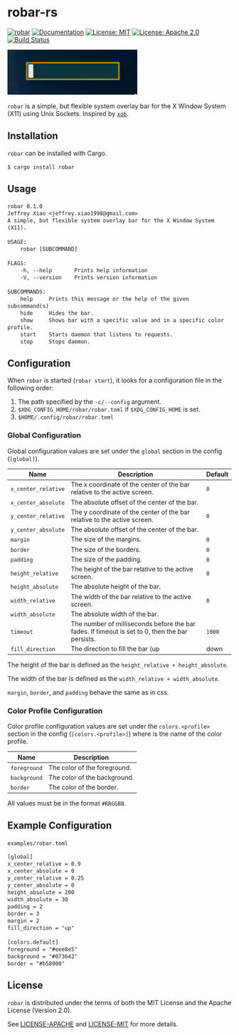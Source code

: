 # robar-rs

[![robar](http://meritbadge.herokuapp.com/robar)](https://crates.io/crates/robar)
[![Documentation](https://docs.rs/robar/badge.svg)](https://docs.rs/robar)
[![License: MIT](https://img.shields.io/badge/License-MIT-yellow.svg)](https://opensource.org/licenses/MIT)
[![License: Apache 2.0](https://img.shields.io/badge/License-Apache%202.0-blue.svg)](https://opensource.org/licenses/Apache-2.0)
[![Build Status](https://travis-ci.org/jeffrey-xiao/robar-rs.svg?branch=master)](https://travis-ci.org/jeffrey-xiao/robar-rs)

![Screencast of robar](examples/screencast.gif)

`robar` is a simple, but flexible system overlay bar for the X Window System (X11) using Unix
Sockets. Inspired by [`xob`](https://github.com/florentc/xob).

## Installation

`robar` can be installed with Cargo.

```
$ cargo install robar
```

## Usage

```
robar 0.1.0
Jeffrey Xiao <jeffrey.xiao1998@gmail.com>
A simple, but flexible system overlay bar for the X Window System (X11).

USAGE:
    robar [SUBCOMMAND]

FLAGS:
    -h, --help       Prints help information
    -V, --version    Prints version information

SUBCOMMANDS:
    help     Prints this message or the help of the given subcommand(s)
    hide     Hides the bar.
    show     Shows bar with a specific value and in a specific color profile.
    start    Starts daemon that listens to requests.
    stop     Stops daemon.
```

## Configuration

When `robar` is started (`robar start`), it looks for a configuration file in the following order:

1. The path specified by the `-c/--config` argument.
2. `$XDG_CONFIG_HOME/robar/robar.toml` if `$XDG_CONFIG_HOME` is set.
3. `$HOME/.config/robar/robar.toml`

### Global Configuration

Global configuration values are set under the `global` section in the config (`[global]`).

| Name                | Description                                                                                     | Default |
|---------------------|-------------------------------------------------------------------------------------------------|---------|
| `x_center_relative` | The x coordinate of the center of the bar relative to the active screen.                        | `0`     |
| `x_center_absolute` | The absolute offset of the center of the bar.                                                   |         |
| `y_center_relative` | The y coordinate of the center of the bar relative to the active screen.                        | `0`     |
| `y_center_absolute` | The absolute offset of the center of the bar.                                                   |         |
| `margin`            | The size of the margins.                                                                        | `0`     |
| `border`            | The size of the borders.                                                                        | `0`     |
| `padding`           | The size of the padding.                                                                        | `0`     |
| `height_relative`   | The height of the bar relative to the active screen.                                            | `0`     |
| `height_absolute`   | The absolute height of the bar.                                                                 |         |
| `width_relative`    | The width of the bar relative to the active screen.                                             | `0`     |
| `width_absolute`    | The absolute width of the bar.                                                                  |         |
| `timeout`           | The number of milliseconds before the bar fades. If timeout is set to 0, then the bar persists. | `1000`  |
| `fill_direction`    | The direction to fill the bar (up|down|left|right)                                              |         |

The height of the bar is defined as the `height_relative + height_absolute`.

The width of the bar is defined as the `width_relative + width_absolute`.

`margin`, `border`, and `padding` behave the same as in css.

### Color Profile Configuration

Color profile configuration values are set under the `colors.<profile>` section in the config
(`[colors.<profile>]`) where <profile> is the name of the color profile.

| Name         | Description                  |
|--------------|------------------------------|
| `foreground` | The color of the foreground. |
| `background` | The color of the background. |
| `border`     | The color of the border.     |

All values must be in the format `#RRGGBB`.

## Example Configuration

`examples/robar.toml`

```
[global]
x_center_relative = 0.9
x_center_absolute = 0
y_center_relative = 0.25
y_center_absolute = 0
height_absolute = 200
width_absolute = 30
padding = 2
border = 3
margin = 2
fill_direction = "up"

[colors.default]
foreground = "#eee8e5"
background = "#073642"
border = "#b58900"
```

## License

`robar` is distributed under the terms of both the MIT License and the Apache License (Version 2.0).

See [LICENSE-APACHE](LICENSE-APACHE) and [LICENSE-MIT](LICENSE-MIT) for more details.
